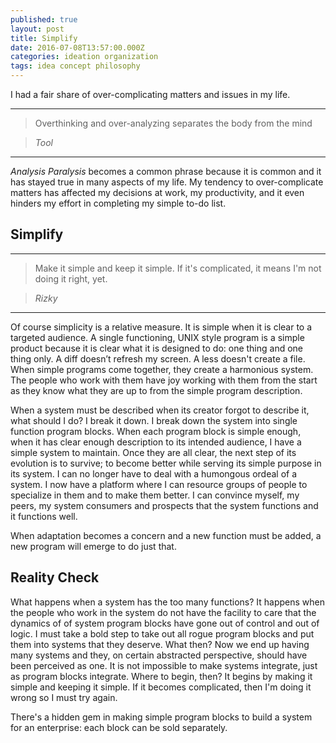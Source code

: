 ```yaml
---
published: true
layout: post
title: Simplify
date: 2016-07-08T13:57:00.000Z
categories: ideation organization
tags: idea concept philosophy
---
```


I had a fair share of over-complicating matters and issues in my life. 

---------------
>Overthinking and over-analyzing separates the body from the mind

>*Tool*
----
*Analysis Paralysis* becomes a common phrase because it is common and it has stayed true in many aspects of my life. My tendency to over-complicate matters has affected my decisions at work, my productivity, and it even hinders my effort in completing my simple to-do list. 

## Simplify
---
> Make it simple and keep it simple. If it's complicated, it means I'm not doing it right, yet.

> *Rizky* 
---

Of course simplicity is a relative measure. It is simple when it is clear to a targeted audience. A single functioning, UNIX style program is a simple product because it is clear what it is designed to do: one thing and one thing only. A diff doesn’t refresh my screen. A less doesn't create a file. When simple programs come together, they create a harmonious system. The people who work with them have joy working with them from the start as they know what they are up to from the simple program description. 

When a system must be described when its creator forgot to describe it, what should I do? I break it down. I break down the system into single function program blocks. When each program block is simple enough, when it has clear enough description to its intended audience, I have a simple system to maintain. Once they are all clear, the next step of its evolution is to survive; to become better while serving its simple purpose in its system. I can no longer have to deal with a humongous ordeal of a system. I now have a platform where I can resource groups of people to specialize in them and to make them better. I can convince myself, my peers, my system consumers and prospects that the system functions and it functions well.

When adaptation becomes a concern and a new function must be added, a new program will emerge to do just that. 

## Reality Check
What happens when a system has the too many functions? It happens when the people who work in the system do not have the facility to care that the dynamics of of system program blocks have gone out of control and out of logic. I must take a bold step to take out all rogue program blocks and put them into systems that they deserve. What then? Now we end up having many systems and they, on certain abstracted perspective, should have been perceived as one. It is not impossible to make systems integrate, just as program blocks integrate. Where to begin, then? It begins by making it simple and keeping it simple. If it becomes complicated, then I'm doing it wrong so I must try again. 

There's a hidden gem in making simple program blocks to build a system for an enterprise: each block can be sold separately. 
